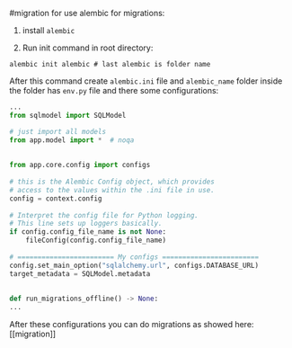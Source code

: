 #migration
for use alembic for migrations:
1. install `alembic`

2. Run init command in root directory:
```shell
alembic init alembic # last alembic is folder name
```

After this command create `alembic.ini` file and `alembic_name` folder inside the folder has `env.py` file and there some configurations:

```python
...
from sqlmodel import SQLModel

# just import all models
from app.model import *  # noqa  
  
  
from app.core.config import configs  
  
# this is the Alembic Config object, which provides  
# access to the values within the .ini file in use.  
config = context.config  
  
# Interpret the config file for Python logging.  
# This line sets up loggers basically.  
if config.config_file_name is not None:  
    fileConfig(config.config_file_name)  
  
# ======================== My configs ========================  
config.set_main_option("sqlalchemy.url", configs.DATABASE_URL)  
target_metadata = SQLModel.metadata  
  
  
def run_migrations_offline() -> None:
...
```

After these configurations you can do migrations as showed here: [[migration]]

